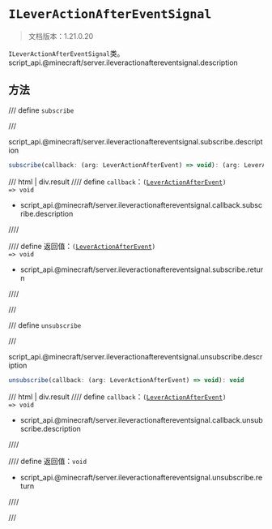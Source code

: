 # `ILeverActionAfterEventSignal`

> 文档版本：1.21.0.20

`ILeverActionAfterEventSignal`类。script_api.@minecraft/server.ileveractionaftereventsignal.description

## 方法

/// define
`subscribe`


///

script_api.@minecraft/server.ileveractionaftereventsignal.subscribe.description

```js
subscribe(callback: (arg: LeverActionAfterEvent) => void): (arg: LeverActionAfterEvent) => void
```

/// html | div.result
//// define
`callback`：<code>(<a href="../leveractionafterevent/">LeverActionAfterEvent</a>) =&gt; void</code>

- script_api.@minecraft/server.ileveractionaftereventsignal.callback.subscribe.description


////

//// define
返回值：<code>(<a href="../leveractionafterevent/">LeverActionAfterEvent</a>) =&gt; void</code>

- script_api.@minecraft/server.ileveractionaftereventsignal.subscribe.return


////

///


/// define
`unsubscribe`


///

script_api.@minecraft/server.ileveractionaftereventsignal.unsubscribe.description

```js
unsubscribe(callback: (arg: LeverActionAfterEvent) => void): void
```

/// html | div.result
//// define
`callback`：<code>(<a href="../leveractionafterevent/">LeverActionAfterEvent</a>) =&gt; void</code>

- script_api.@minecraft/server.ileveractionaftereventsignal.callback.unsubscribe.description


////

//// define
返回值：`void`

- script_api.@minecraft/server.ileveractionaftereventsignal.unsubscribe.return


////

///

